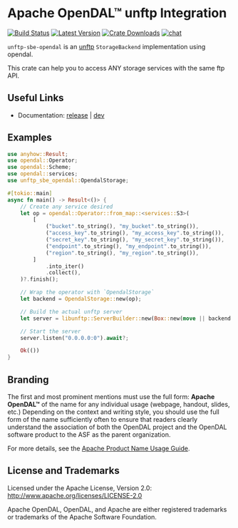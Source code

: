 # Apache OpenDAL™ unftp Integration

[![Build Status]][actions] [![Latest Version]][crates.io] [![Crate Downloads]][crates.io] [![chat]][discord]

[build status]: https://img.shields.io/github/actions/workflow/status/apache/opendal/ci_integration_unftp_sbe.yml?branch=main
[actions]: https://github.com/apache/opendal/actions?query=branch%3Amain
[latest version]: https://img.shields.io/crates/v/unftp-sbe-opendal.svg
[crates.io]: https://crates.io/crates/unftp-sbe-opendal
[crate downloads]: https://img.shields.io/crates/d/unftp-sbe-opendal.svg
[chat]: https://img.shields.io/discord/1081052318650339399
[discord]: https://opendal.apache.org/discord

`unftp-sbe-opendal` is an [unftp](https://crates.io/crates/unftp) `StorageBackend` implementation using opendal.

This crate can help you to access ANY storage services with the same ftp API.

## Useful Links

- Documentation: [release](https://docs.rs/unftp-sbe-opendal/) | [dev](https://opendal.apache.org/docs/unftp-sbe-opendal/unftp_sbe_opendal/)

## Examples

```rust
use anyhow::Result;
use opendal::Operator;
use opendal::Scheme;
use opendal::services;
use unftp_sbe_opendal::OpendalStorage;

#[tokio::main]
async fn main() -> Result<()> {
    // Create any service desired
    let op = opendal::Operator::from_map::<services::S3>(
        [
            ("bucket".to_string(), "my_bucket".to_string()),
            ("access_key".to_string(), "my_access_key".to_string()),
            ("secret_key".to_string(), "my_secret_key".to_string()),
            ("endpoint".to_string(), "my_endpoint".to_string()),
            ("region".to_string(), "my_region".to_string()),
        ]
            .into_iter()
            .collect(),
    )?.finish();

    // Wrap the operator with `OpendalStorage`
    let backend = OpendalStorage::new(op);

    // Build the actual unftp server
    let server = libunftp::ServerBuilder::new(Box::new(move || backend.clone())).build()?;

    // Start the server
    server.listen("0.0.0.0:0").await?;

    Ok(())
}
```

## Branding

The first and most prominent mentions must use the full form: **Apache OpenDAL™** of the name for any individual usage (webpage, handout, slides, etc.) Depending on the context and writing style, you should use the full form of the name sufficiently often to ensure that readers clearly understand the association of both the OpenDAL project and the OpenDAL software product to the ASF as the parent organization.

For more details, see the [Apache Product Name Usage Guide](https://www.apache.org/foundation/marks/guide).

## License and Trademarks

Licensed under the Apache License, Version 2.0: http://www.apache.org/licenses/LICENSE-2.0

Apache OpenDAL, OpenDAL, and Apache are either registered trademarks or trademarks of the Apache Software Foundation.
